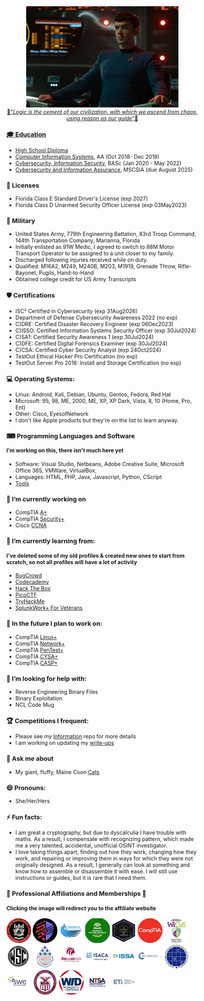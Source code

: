 <div align="center" dir="auto">
<a href="https://www.paramountplus.com/shows/star-trek-strange-new-worlds/?searchReferral=desktop-web&source=google-organic&ftag=PPM-23-10bfh8c"/a><img src="https://github.com/C4ph3RT1g3R/c4ph3rt1g3r/blob/main/Images/NuSpock.jpg" width="400 height="100"/>
</div>

<div align="center" dir="auto">🖖"<i>Logic is the cement of our civilization, with which we ascend from chaos, using reason as our guide</i>"🖖</div>

### 🎓 Education
- High School Diploma
- [Computer Information Systems](https://pensacolastate.smartcatalogiq.com/2018-2019/catalog/academic-programs/associate-in-arts-program/associate-in-arts-programs-of-study/computer-information-systems-advising-track/), AA (Oct 2018- Dec 2019)
- [Cybersecurity, Information Security](https://pensacolastate.smartcatalogiq.com/2020-2021/catalog/programs-of-study/baccalaureate-degrees/baccalaureate-degree-programs/bas-cybersecurity/), BASc (Jan 2020 - May 2022)
- [Cybersecurity and Information Assurance](https://www.wgu.edu/online-it-degrees/cybersecurity-information-assurance-masters-program.html), MSCSIA (due August 2025)

### 💼 Licenses
- Florida Class E Standard Driver's License (exp 2027)
- Florida Class D Unarmed Security Officer License (exp 03May2023)

### 💂 Military
- United States Army, 779th Engineering Battalion, 83rd Troop Command, 144th Transportation Company, Marianna, Florida
- Initially enlisted as 91W Medic, I agreed to switch to 88M Motor Transport Operator to be assigned to a unit closer to my family.
- Discharged following injuries received while on duty.
- Qualified: M16A2, M249, M240B, M203, M1919, Grenade Throw, Rifle-Bayonet, Pugils, Hand-to-Hand
- Obtained college credit for US Army Transcripts

### 🛡️ Certifications
- ISC² Certified in Cybersecurity (exp 31Aug2026)
- Department of Defense Cybersecurity Awareness 2022 (no exp)
- C)DRE: Certified Disaster Recovery Engineer (exp 06Dec2023)
- C)ISSO: Certified Information Systems Security Officer (exp 30Jul2024)
- C)SA1: Certified Security Awareness 1 (exp 30Jul2024)
- C)DFE: Certified Digital Forensics Examiner (exp 30Jul2024)
- C)CSA: Certified Cyber Security Analyst (exp 24Oct2024)
- TestOut Ethical Hacker Pro Certification (no exp)
- TestOut Server Pro 2016: Install and Storage Certification (no exp)

### 💻 Operating Systems:
- Linux: Android, Kali, Debian, Ubuntu, Gentoo, Fedora, Red Hat
- Microsoft: 95, 98, ME, 2000, ME, XP, XP Dark, Vista, 8, 10 (Home, Pro, Ent)
- Other: Cisco, EyesofNetwork
- I don't like Apple products but they're on the list to learn anyway.

### ⌨ Programming Languages and Software
#### I'm working on this, there isn't much here yet

- Software: Visual Studio, Netbeans, Adobe Creative Suite, Microsoft Office 365, VMWare, VirtualBox,
- Languages: HTML, PHP, Java, Javascript, Python, CScript
- [Tools](https://github.com/C4ph3RT1g3R/Hacking-Tools)

### 🔭 I’m currently working on
- CompTIA [A+](https://www.comptia.org/certifications/a)
- CompTIA [Security+](https://www.comptia.org/certifications/security)
- Cisco [CCNA](https://www.netacad.com/courses/networking)

### 🌱 I’m currently learning from:
#### I've deleted some of my old profiles & created new ones to start from scratch, so not all profiles will have a lot of activity
- [BugCrowd](https://bugcrowd.com/C4ph3RT1g3R)
- [Codecademy](https://www.codecademy.com/profiles/C4ph3rT1g3R)
- [Hack The Box](https://app.hackthebox.com/users/597984)
- [PicoCTF](https://play.picoctf.org/users/C4ph3RT1g3R)
- [TryHackMe](https://tryhackme.com/p/CypherTiger)
- [SplunkWork+ For Veterans](https://workplus.splunk.com/veterans)

### 🔮 In the future I plan to work on:
- CompTIA [Linux+](https://www.comptia.org/certifications/linux)
- CompTIA [Network+](https://www.comptia.org/certifications/network)
- CompTIA [PenTest+](https://www.comptia.org/certifications/pentest)
- CompTIA [CYSA+](https://www.comptia.org/certifications/cybersecurity-analyst)
- CompTIA [CASP+](https://www.comptia.org/certifications/comptia-advanced-security-practitioner)

### 🤔 I’m looking for help with:
- Reverse Engineering Binary Files
- Binary Exploitation
- NCL Code Mug

### 🏆 Competitions I frequent:
- Please see my [Information](https://github.com/C4ph3RT1g3R/Cybersecurity-Information) repo for more details
- I am working on updating my [write-ups](https://github.com/C4ph3RT1g3R/Write-Ups)

### 💬 Ask me about
- My giant, fluffy, Maine Coon [Cats](https://www.instagram.com/shadow.and.kira/)

### 😄 Pronouns:
- She/Her/Hers

### ⚡ Fun facts:
- I am great a cryptography, but due to dyscalculia I have trouble with maths. As a result, I compensate with recognizing pattern, which made me a very talented, accidental, unofficial OSINT investigator.
- I love taking things apart, finding out how they work, changing how they work, and repairing or improving them in ways for which they were not originally designed. As a result, I generally can look at something and know how to assemble or disassemble it with ease. I will still use instructions or guides, but it is rare that I need them.

### 🤝 Professional Affiliations and Memberships 🤝
#### Clicking the image will redirect you to the affiliate website
<a href="https://www.nsls.org/"><img src="https://github.com/C4ph3RT1g3R/c4ph3rt1g3r/blob/main/Images/nsls.png" width="65" height="65"/></a>
<a href="https://www.wgu.edu/online-it-degrees/cyber-club.html"><img src="https://github.com/C4ph3RT1g3R/c4ph3rt1g3r/blob/main/Images/wgucyber.png" width="65" height="65"/></a>
<a href="https://www.wgu.edu/online-it-degrees/women-in-tech.html"><img src="https://github.com/C4ph3RT1g3R/c4ph3rt1g3r/blob/main/Images/wit_wgu.png" width="65" height="65"/></a>
<a href="https://www.pensacolastate.edu/academics/robinson-honors-program/"><img src="https://github.com/C4ph3RT1g3R/c4ph3rt1g3r/blob/main/Images/RHP.png" width="65" height="65"/></a>
<a href="https://nationalcyberleague.org/competition"><img src="https://github.com/C4ph3RT1g3R/c4ph3rt1g3r/blob/main/Images/NCL.png" width="65" height="65"/></a>
<a href="https://connect.comptia.org/membership"><img src="https://github.com/C4ph3RT1g3R/c4ph3rt1g3r/blob/main/Images/Comptia.png" width="65" height="65"/></a>
<a href="https://www.wicysmilitary.org/"><img src="https://github.com/C4ph3RT1g3R/c4ph3rt1g3r/blob/main/Images/WiCyS.png" width="65" height="65"/></a>
<a href="https://womenscyberjutsu.org/"><img src="https://github.com/C4ph3RT1g3R/c4ph3rt1g3r/blob/main/Images/WCJ.png" width="65" height="65"/></a>
<a href="https://pensacola.afceachapters.org/welcome-afcea-blue-angels-pensacola-chapter"><img src="https://github.com/C4ph3RT1g3R/c4ph3rt1g3r/blob/main/Images/AFCEABA.png" width="65" height="65"/></a>
<a href="https://engage.isaca.org/tallahasseechapter/sheleadstech"><img src="https://github.com/C4ph3RT1g3R/c4ph3rt1g3r/blob/main/Images/slt.png" width="65" height="65"/></a>
<a href="https://engage.isaca.org/tallahasseechapter/home"><img src="https://github.com/C4ph3RT1g3R/c4ph3rt1g3r/blob/main/Images/isaca.png" width="65" height="65"/></a>
<a href="https://www.issa.org/membership/"><img src="https://github.com/C4ph3RT1g3R/c4ph3rt1g3r/blob/main/Images/issa.png" width="65" height="65"/></a>
<a href="cyberstudents.org/about/"><img src="https://github.com/C4ph3RT1g3R/c4ph3rt1g3r/blob/main/Images/ncw.png" width="65" height="65"/></a>
<a href="https://iacr.org/"><img src="https://github.com/C4ph3RT1g3R/c4ph3rt1g3r/blob/main/Images/iacr.png" width="65" height="65"/></a>
<a href="https://swe.org/"><img src="https://github.com/C4ph3RT1g3R/c4ph3rt1g3r/blob/main/Images/swe.png" width="65" height="65"/></a>
<a href="https://www.ndia.org/"><img src="https://github.com/C4ph3RT1g3R/c4ph3rt1g3r/blob/main/Images/ndia.png" width="65" height="65"/></a>
<a href="https://www.womenindefense.net/"><img src="https://github.com/C4ph3RT1g3R/c4ph3rt1g3r/blob/main/Images/wid.png" width="65" height="65"/></a>
<a href="https://www.ntsa.org/"><img src="https://github.com/C4ph3RT1g3R/c4ph3rt1g3r/blob/main/Images/ntsa.png" width="65" height="65"/></a>
<a href="https://www.emergingtechnologiesinstitute.org/"><img src="https://github.com/C4ph3RT1g3R/c4ph3rt1g3r/blob/main/Images/eti.png" width="65" height="65"/></a>

